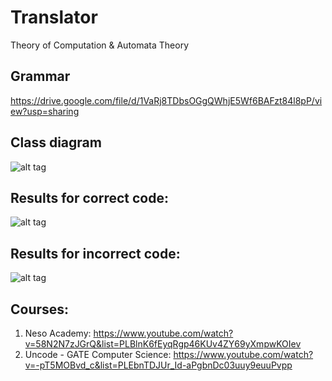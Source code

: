 # Translator
Theory of Computation &amp; Automata Theory

## Grammar
https://drive.google.com/file/d/1VaRj8TDbsOGgQWhjE5Wf6BAFzt84l8pP/view?usp=sharing

## Class diagram
![alt tag](https://drive.google.com/uc?export=view&id=1-q-MBkSU6Ju0IkOXQ0WQVd6YmK_ejP8J "Class diagram")

## Results for correct code:
![alt tag](https://drive.google.com/uc?export=view&id=1Mbs8nefuKa5km0ohYNUZVCSXMDTPc88V "Correct results")

## Results for incorrect code:
![alt tag](https://drive.google.com/uc?export=view&id=1r7T08PEZ01bWkr-5VfqIH8eq80qn0zkv "Incorrect results")

## Courses:
1. Neso Academy: https://www.youtube.com/watch?v=58N2N7zJGrQ&list=PLBlnK6fEyqRgp46KUv4ZY69yXmpwKOIev
2. Uncode - GATE Computer Science: https://www.youtube.com/watch?v=-pT5MOBvd_c&list=PLEbnTDJUr_Id-aPgbnDc03uuy9euuPvpp
